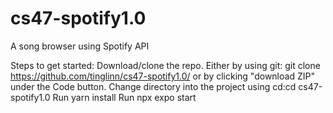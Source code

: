 # cs47-spotify1.0
A song browser using Spotify API

Steps to get started:
Download/clone the repo. Either by using git: git clone https://github.com/tinglinn/cs47-spotify1.0/ or by clicking "download ZIP" under the Code button.
Change directory into the project using cd:cd cs47-spotify1.0
Run yarn install
Run npx expo start

